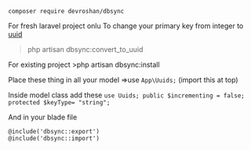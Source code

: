 ```composer require devroshan/dbsync```

For fresh laravel project onlu
To change your primary key from integer to [uuid](https://en.wikipedia.org/wiki/Universally_unique_identifier) 
   >php artisan dbsync:convert_to_uuid

For existing project 
    >php artisan dbsync:install

Place these thing in all your model
    =>use ```App\Uuids;``` (import this at top)
    
    
    
Inside model class add these
        ```
        use Uuids;
        public $incrementing = false;
        protected $keyType= "string";
        ```

And in your blade file
```
@include('dbsync::export')
@include('dbsync::import')
```
